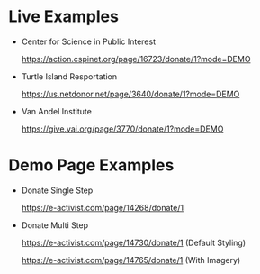 # Live Examples
- Center for Science in Public Interest

     https://action.cspinet.org/page/16723/donate/1?mode=DEMO

- Turtle Island Resportation

     https://us.netdonor.net/page/3640/donate/1?mode=DEMO
     
- Van Andel Institute

     https://give.vai.org/page/3770/donate/1?mode=DEMO

# Demo Page Examples
- Donate Single Step

     https://e-activist.com/page/14268/donate/1
     
- Donate Multi Step

     https://e-activist.com/page/14730/donate/1 (Default Styling)
     
     https://e-activist.com/page/14765/donate/1 (With Imagery)
